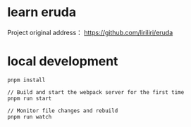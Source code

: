 # learn eruda

Project original address： https://github.com/liriliri/eruda

# local development

```
pnpm install

// Build and start the webpack server for the first time
pnpm run start

// Monitor file changes and rebuild
pnpm run watch
```
